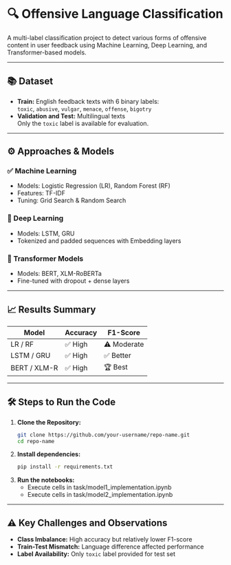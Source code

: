 # 🔍 Offensive Language Classification

A multi-label classification project to detect various forms of offensive content in user feedback using Machine Learning, Deep Learning, and Transformer-based models.

---

## 📚 Dataset

- **Train:** English feedback texts with 6 binary labels:  
  `toxic`, `abusive`, `vulgar`, `menace`, `offense`, `bigotry`
- **Validation and Test:** Multilingual texts  
  Only the `toxic` label is available for evaluation.

---

## ⚙️ Approaches & Models

### ✅ Machine Learning
- Models: Logistic Regression (LR), Random Forest (RF)
- Features: TF-IDF
- Tuning: Grid Search & Random Search

### 🤖 Deep Learning
- Models: LSTM, GRU
- Tokenized and padded sequences with Embedding layers

### 🧠 Transformer Models
- Models: BERT, XLM-RoBERTa
- Fine-tuned with dropout + dense layers

---

## 📈 Results Summary

| Model          | Accuracy | F1-Score |
|----------------|----------|----------|
| LR / RF        | ✅ High  | ⚠️ Moderate |
| LSTM / GRU     | ✅ High  | ✅ Better   |
| BERT / XLM-R   | ✅ High  | 🏆 Best     |

---

## 🛠️ Steps to Run the Code

1. **Clone the Repository:**  
   ```bash
   git clone https://github.com/your-username/repo-name.git
   cd repo-name

2. **Install dependencies:**
   ```bash
   pip install -r requirements.txt

3. **Run the notebooks:**
   - Execute cells in task/model1_implementation.ipynb
   - Execute cells in task/model2_implementation.ipynb
  
---

## ⚠️ Key Challenges and Observations

- **Class Imbalance:** High accuracy but relatively lower F1-score
- **Train-Test Mismatch:** Language difference affected performance
- **Label Availability:** Only `toxic` label provided for test set
